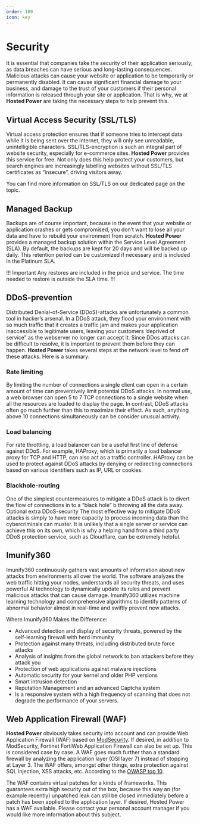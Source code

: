 ```yaml
---
order: 100
icon: key
---
```


# Security

It is essential that companies take the security of their application seriously; as data breaches can have serious and long-lasting consequences. 
Malicious attacks can cause your website or application to be temporarily or permanently disabled. 
It can cause significant financial damage to your business, and damage to the trust of your customers if their personal information is released through your site or application. That is why, we at **Hosted Power** are taking the necessary steps to help prevent this. 

## Virtual Access Security (SSL/TLS) 

Virtual access protection ensures that if someone tries to intercept data while it is being sent over the internet, they will only see unreadable, unintelligible characters.
SSL/TLS-encryption is such an integral part of website security, especially for e-commerce sites. **Hosted Power** provides this service for free. Not only does this help protect your customers, but search engines are increasingly labelling websites without SSL/TLS certificates as “insecure”, driving visitors away. 

You can find more information on SSL/TLS on our dedicated page on the topic.

## Managed Backup

Backups are of course important, because in the event that your website or application crashes or gets compromised, you don’t want to lose all your data and have to rebuild your environment from scratch. **Hosted Power** provides a managed backup solution within the Service Level Agreement (SLA). By default, the backups are kept for 20 days and will be backed up daily. This retention period can be customized if necessary and is included in the Platinum SLA.

!!! Important
Any restores are included in the price and service. The time needed to restore is outside the SLA time. 
!!!

## DDoS-prevention

Distributed Denial-of-Service (DDoS)-attacks are unfortunately a common tool in hacker’s arsenal. In a DDoS attack, they flood your environment with so much traffic that it creates a traffic jam and makes your application inaccessible to legitimate users, leaving your customers ‘deprived of service” as the webserver no longer can accept it. Since DDos attacks can be difficult to resolve, it is important to prevent them before they can happen. **Hosted Power** takes several steps at the network level to fend off these attacks. Here is a summary: 

### Rate limiting 
By limiting the number of connections a single client can open in a certain amount of time can preventively limit potential DDoS attacks. In normal use, a web browser can open 5 to 7 TCP connections to a single website when all the resources are loaded to display the page. In contrast, DDoS attacks often go much further than this to maximize their effect. As such, anything above 10 connections simultaneously can be consider unusual activity.

### Load balancing
For rate throttling, a load balancer can be a useful first line of defense against DDoS. For example, HAProxy, which is primarily a load balancer proxy for TCP and HTTP, can also act as a traffic controller. HAProxy can be used to protect against DDoS attacks by denying or redirecting connections based on various identifiers such as IP, URL or cookies.

### Blackhole-routing
One of the simplest countermeasures to mitigate a DDoS attack is to divert the flow of connections in to a “black hole” b throwing all the data away. Optional extra DDoS-security The most effective way to mitigate DDoS attacks is simply to have more capacity to process incoming data than the cybercriminals can muster. It is unlikely that a single server or service can achieve this on its own, which is why a helping hand from a third party DDoS protection service, such as Cloudflare, can be extremely helpful.

## Imunify360

Imunify360 continuously gathers vast amounts of information about new attacks from environments all over the world. The software analyzes the web traffic hitting your nodes, understands all security threats, and uses powerful AI technology to dynamically update its rules and prevent malicious attacks that can cause damage. Imunify360 utilizes machine learning technology and comprehensive algorithms to identify patterns of abnormal behavior almost in real-time and swiftly prevent new attacks.

Where Imunify360 Makes the Difference:
* Advanced detection and display of security threats, powered by the self-learning firewall with herd immunity
* Protection against many threats, including distributed brute force attacks
* Analysis of insights from the global network to ban attackers before they attack you
* Protection of web applications against malware injections
* Automatic security for your kernel and older PHP versions
* Smart intrusion detection
* Reputation Management and an advanced Captcha system
* Is a responsive system with a high frequency of scanning that does not degrade the performance of your servers.

## Web Application Firewall (WAF)

**Hosted Power** obviously takes security into account and can provide Web Application Firewall (WAF) based on [ModSecurity](https://owasp.org/www-project-modsecurity/). If desired, in addition to ModSecurity, Fortinet FortiWeb Application Firewall can also be set up. This is considered case by case. A WAF goes much further than a standard firewall by analyzing the application layer (OSI layer 7) instead of stopping at Layer 3. The WAF offers, amongst other things, extra protection against SQL injection, XSS attacks, etc. According to the [OWASP top 10](https://owasp.org/www-project-top-ten/).

The WAF contains virtual patches for a kinds of frameworks. This guarantees extra high security out of the box, because this way an (for example recently) unpatched leak can still be closed immediately before a patch has been applied to the application layer. If desired, Hosted Power has a WAF available. Please contact your personal account manager if you would like more information about this subject. 

